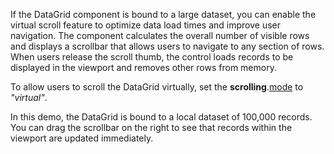 If the DataGrid component is bound to a large dataset, you can enable the virtual scroll feature to optimize data load times and improve user navigation. The component calculates the overall number of visible rows and displays a scrollbar that allows users to navigate to any section of rows. When users release the scroll thumb, the control loads records to be displayed in the viewport and removes other rows from memory. 

To allow users to scroll the DataGrid virtually, set the **scrolling**.[mode](/Documentation/ApiReference/UI_Components/dxDataGrid/Configuration/scrolling/#mode) to *"virtual"*.
<!--split-->

In this demo, the DataGrid is bound to a local dataset of 100,000 records. You can drag the scrollbar on the right to see that records within the viewport are updated immediately.